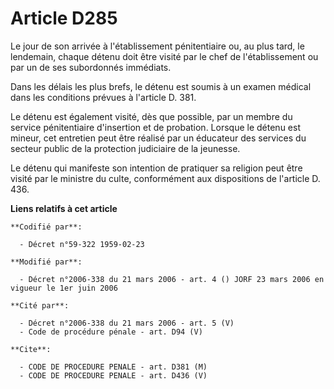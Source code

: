 # Article D285

Le jour de son arrivée à l'établissement pénitentiaire ou, au plus tard, le lendemain, chaque détenu doit être visité par le
chef de l'établissement ou par un de ses subordonnés immédiats.

Dans les délais les plus brefs, le détenu est soumis à un examen médical dans les conditions prévues à l'article D. 381.

Le détenu est également visité, dès que possible, par un membre du service pénitentiaire d'insertion et de probation. Lorsque
le détenu est mineur, cet entretien peut être réalisé par un éducateur des services du secteur public de la protection
judiciaire de la jeunesse.

Le détenu qui manifeste son intention de pratiquer sa religion peut être visité par le ministre du culte, conformément aux
dispositions de l'article D. 436.

**Liens relatifs à cet article**

	**Codifié par**:

	  - Décret n°59-322 1959-02-23

	**Modifié par**:

	  - Décret n°2006-338 du 21 mars 2006 - art. 4 () JORF 23 mars 2006 en vigueur le 1er juin 2006

	**Cité par**:

	  - Décret n°2006-338 du 21 mars 2006 - art. 5 (V)
	  - Code de procédure pénale - art. D94 (V)

	**Cite**:

	  - CODE DE PROCEDURE PENALE - art. D381 (M)
	  - CODE DE PROCEDURE PENALE - art. D436 (V)
